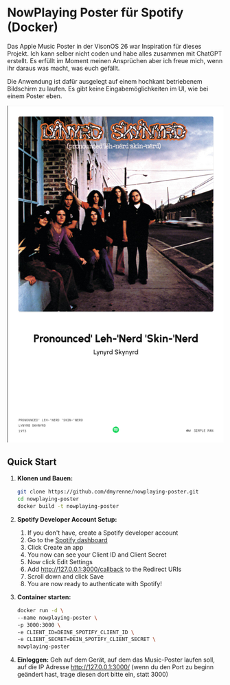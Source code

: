 # NowPlaying Poster für Spotify (Docker)

Das Apple Music Poster in der VisonOS 26 war Inspiration für dieses Projekt. Ich kann selber nicht coden und habe alles zusammen mit ChatGPT erstellt. Es erfüllt im Moment meinen Ansprüchen aber ich freue mich, wenn ihr daraus was macht, was euch gefällt.

Die Anwendung ist dafür ausgelegt auf einem hochkant betriebenem Bildschirm zu laufen. Es gibt keine Eingabemöglichkeiten im UI, wie bei einem Poster eben.

![Picture](png/screenshot.png)

## Quick Start

1. **Klonen und Bauen:**
   ```sh
   git clone https://github.com/dmyrenne/nowplaying-poster.git
   cd nowplaying-poster
   docker build -t nowplaying-poster

2. **Spotify Developer Account Setup:**
    1. If you don't have, create a Spotify developer account
    1. Go to the [Spotify dashboard](https://developer.spotify.com/dashboard/applications)
    1. Click Create an app
    1. You now can see your Client ID and Client Secret
    1. Now click Edit Settings
    1. Add http://127.0.0.1:3000/callback to the Redirect URIs
    1. Scroll down and click Save
    1. You are now ready to authenticate with Spotify!

2. **Container starten:**
   ```sh
   docker run -d \
   --name nowplaying-poster \
   -p 3000:3000 \
   -e CLIENT_ID=DEINE_SPOTIFY_CLIENT_ID \
   -e CLIENT_SECRET=DEIN_SPOTIFY_CLIENT_SECRET \
   nowplaying-poster

3. **Einloggen:**
Geh auf dem Gerät, auf dem das Music-Poster laufen soll, auf die IP Adresse http://127.0.0.1:3000/ (wenn du den Port zu beginn geändert hast, trage diesen dort bitte ein, statt 3000)